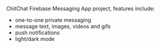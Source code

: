 
ChitChat Firebase Messaging App project, features include:
- one-to-one private messaging
- message text, images, videos and gifs
- push notifications 
- light/dark mode

